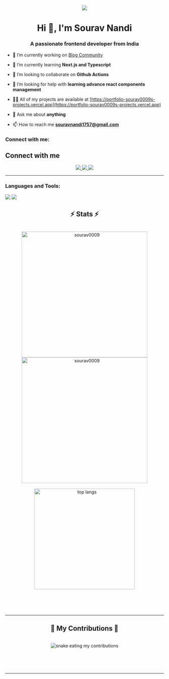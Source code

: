 
<h1 align="center">
    <img src="https://readme-typing-svg.herokuapp.com/?font=Righteous&size=35&center=true&vCenter=true&width=500&height=70&duration=4000&lines=Hi+There!+👋;+I'm+Sourav+Nandi;+Frontend+developer;+Open+source+contributor;+from+India❤️" />
</h1>

<h1 align="center">Hi 👋, I'm Sourav Nandi</h1>
<h3 align="center">A passionate frontend developer from India</h3>

- 🔭 I’m currently working on [Blog Community](https://github.com/sourav0009/BlogApplaction)

- 🌱 I’m currently learning **Next.js and Typescript**

- 👯 I’m looking to collaborate on **Github Actions**

- 🤝 I’m looking for help with **learning advance react components management**

- 👨‍💻 All of my projects are available at [https://portfolio-sourav0009s-projects.vercel.app](https://portfolio-sourav0009s-projects.vercel.app)

- 💬 Ask me about **anything**

- 📫 How to reach me **souravnandi1757@gmail.com**

<h3 align="left">Connect with me:</h3>
<p align="left">
</p>



<div align="center"> 
<h2 align="left">Connect with me</h2>
  <a href="mailto:rg37090@gmail.com">
    <img src="https://img.shields.io/badge/Gmail-333333?style=for-the-badge&logo=gmail&logoColor=red" />
  </a>
  <a href="https://www.linkedin.com/in/mukesh-gupta-0299b628a" target="_blank">
    <img src="https://img.shields.io/badge/LinkedIn-0077B5?style=for-the-badge&logo=linkedin&logoColor=white" target="_blank" />
  </a>
  <a href="https://personal-portfolio-website-five-blue.vercel.app" target="_blank">
     <img src="https://img.shields.io/badge/Portfolio-FF5722?style=for-the-badge&logo=todoist&logoColor=white" target="_blank" /> <!-- sqlite, safari, google-chrome are other good icon options -->
  </a>
</div>

 <hr/>

<h3 align="left">Languages and Tools:</h3>


<div>
  <img src="https://skillicons.dev/icons?i=javascript,python,c," />
<img src="https://skillicons.dev/icons?i=nextjs,react,typescript,tailwind,bootstrap,html,css,vite" />
</div>

<h2 align="center">⚡ Stats ⚡</h2>
<br>
<div align=center>
    <img width=400 align="center" src="https://github-readme-streak-stats.herokuapp.com/?user=sourav0009&theme=react" alt="sourav0009" />
    <img width=400 align="center" src="https://github-readme-stats.vercel.app/api?username=sourav0009&count_private=true&show_icons=true&theme=react&rank_icon=github&border_radius=10" alt="sourav0009" />
    <br/>
    <br/>
    <img width=320 align="center" src="https://github-readme-stats-salesp07.vercel.app/api/top-langs/?username=sourav0009&hide=HTML&langs_count=8&layout=compact&theme=react&border_radius=10&size_weight=0.5&count_weight=0.5&exclude_repo=github-readme-stats" alt="top langs" />
</div>

<br/>
<br/>
<br/>
<br/>
<hr/>

<div align="center">
  <h2>🐍 My Contributions 🐍</h2>
  <br>
  <img alt="snake eating my contributions" src="https://raw.githubusercontent.com/sourav0009/sourav0009/output/github-contribution-grid-snake.svg" />
  
  <br/><br/><br/>
</div>
<hr/>
